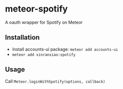 # meteor-spotify
A oauth wrapper for Spotify on Meteor

## Installation
* Install accounts-ui package: `meteor add accounts-ui`
* `meteor add xinranxiao:spotify`

## Usage

Call `Meteor.loginWithSpotify(options, callback)`
